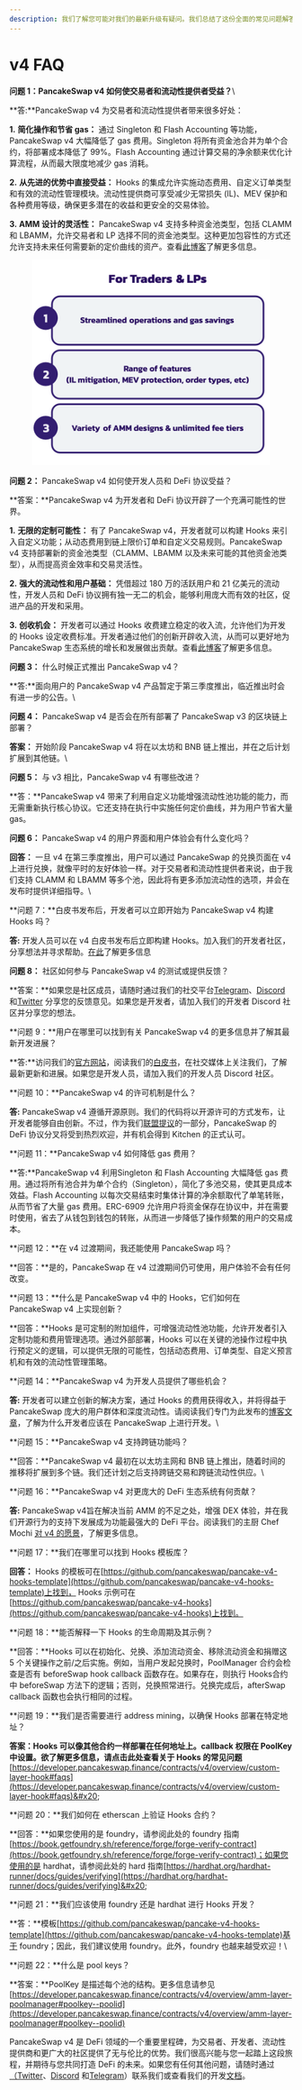 ```yaml
---
description: 我们了解您可能对我们的最新升级有疑问。我们总结了这份全面的常见问题解答，以解答您的所有疑问。让我们深入了解：
---
```


# v4 FAQ

**问题 1：PancakeSwap v4 如何使交易者和流动性提供者受益？**\


**答:**PancakeSwap v4 为交易者和流动性提供者带来很多好处：

**1.** **简化操作和节省 gas：** 通过 Singleton 和 Flash Accounting 等功能，PancakeSwap v4 大幅降低了 gas 费用。Singleton 将所有资金池合并为单个合约，将部署成本降低了 99%。Flash Accounting 通过计算交易的净余额来优化计算流程，从而最大限度地减少 gas 消耗。

**2.** **从先进的优势中直接受益：** Hooks 的集成允许实施动态费用、自定义订单类型和有效的流动性管理模块。流动性提供商可享受减少无常损失 (IL)、MEV 保护和各种费用等级，确保更多潜在的收益和更安全的交易体验。

**3.** **AMM 设计的灵活性：** PancakeSwap v4 支持多种资金池类型，包括 CLAMM 和 LBAMM，允许交易者和 LP 选择不同的资金池类型。这种更加包容性的方式还允许支持未来任何需要新的定价曲线的资产。查看[此博客](https://blog.pancakeswap.finance/articles/everything-you-need-to-know-about-pancake-swap-v4-what-s-in-it-for-developers-traders-liquidity-providers-and-defi-protocols)了解更多信息。

<figure><img src="../../.gitbook/assets/image (389).png" alt=""><figcaption></figcaption></figure>

**问题 2：** PancakeSwap v4 如何使开发人员和 DeFi 协议受益？

**答案：**PancakeSwap v4 为开发者和 DeFi 协议开辟了一个充满可能性的世界。

**1.** **无限的定制可能性：** 有了 PancakeSwap v4，开发者就可以构建 Hooks 来引入自定义功能；从动态费用到链上限价订单和自定义交易规则。PancakeSwap v4 支持部署新的资金池类型（CLAMM、LBAMM 以及未来可能的其他资金池类型），从而提高资金效率和交易灵活性。

**2.** **强大的流动性和用户基础：** 凭借超过 180 万的活跃用户和 21 亿美元的流动性，开发人员和 DeFi 协议拥有独一无二的机会，能够利用庞大而有效的社区，促进产品的开发和采用。

**3.** **创收机会：** 开发者可以通过 Hooks 收费建立稳定的收入流，允许他们为开发的 Hooks 设定收费标准。开发者通过他们的创新开辟收入流，从而可以更好地为 PancakeSwap 生态系统的增长和发展做出贡献。查看[此博客](https://blog.pancakeswap.finance/articles/everything-you-need-to-know-about-pancake-swap-v4-what-s-in-it-for-developers-traders-liquidity-providers-and-defi-protocols)了解更多信息。



**问题 3：** 什么时候正式推出 PancakeSwap v4？

**答:**面向用户的 PancakeSwap v4 产品暂定于第三季度推出，临近推出时会有进一步的公告。\


**问题 4：** PancakeSwap v4 是否会在所有部署了 PancakeSwap v3 的区块链上部署？

**答案：** 开始阶段 PancakeSwap v4 将在以太坊和 BNB 链上推出，并在之后计划扩展到其他链。\


**问题 5：** 与 v3 相比，PancakeSwap v4 有哪些改进？

**答：**PancakeSwap v4 带来了利用自定义功能增强流动性池功能的能力，而无需重新执行核心协议。它还支持在执行中实施任何定价曲线，并为用户节省大量 gas。



**问题 6：** PancakeSwap v4 的用户界面和用户体验会有什么变化吗？

**回答：** 一旦 v4 在第三季度推出，用户可以通过 PancakeSwap 的兑换页面在 v4 上进行兑换，就像平时的友好体验一样。对于交易者和流动性提供者来说，由于我们支持 CLAMM 和 LBAMM 等多个池，因此将有更多添加流动性的选项，并会在发布时提供详细指导。\


**问题 7：**白皮书发布后，开发者可以立即开始为 PancakeSwap v4 构建 Hooks 吗？

**答:** 开发人员可以在 v4 白皮书发布后立即构建 Hooks。加入我们的开发者社区，分享想法并寻求帮助。[在此](https://www.youtube.com/watch?v=48zgqAdtPJY)了解更多信息



**问题 8：** 社区如何参与 PancakeSwap v4 的测试或提供反馈？

**答案：**如果您是社区成员，请随时通过我们的社交平台[Telegram](https://t.me/PancakeSwapAnn)、[Discord](https://discord.com/channels/897834609272840232/1207724381212770315) 和[Twitter](https://twitter.com/PancakeSwap) 分享您的反馈意见。如果您是开发者，请加入我们的开发者 Discord 社区并分享您的想法。



**问题 9：**用户在哪里可以找到有关 PancakeSwap v4 的更多信息并了解其最新开发进展？

**答:**访问我们的[官方网站](https://pancakeswap.finance/v4?utm\_source=v4announcementblog\&utm\_medium=blog\&utm\_campaign=v4announcementblog\&utm\_id=v4announcementblog)，阅读我们的[白皮书](https://github.com/pancakeswap/pancake-v4-core/blob/main/docs/whitepaper-en.pdf)，在社交媒体上关注我们，了解最新更新和进展。如果您是开发人员，请加入我们的开发人员 Discord 社区。



**问题 10：**PancakeSwap v4 的许可机制是什么？

**答:** PancakeSwap v4 遵循开源原则。我们的代码将以开源许可的方式发布，让开发者能够自由创新。不过，作为我们[联盟提议](https://forum.pancakeswap.finance/t/discussion-on-pancakeswap-affiliates-a-multichain-expansion-strategy/395)的一部分，PancakeSwap 的 DeFi 协议分叉将受到热烈欢迎，并有机会得到 Kitchen 的正式认可。



**问题 11：**PancakeSwap v4 如何降低 gas 费用？

**答:**PancakeSwap v4 利用Singleton 和 Flash Accounting 大幅降低 gas 费用。通过将所有池合并为单个合约（Singleton），简化了多池交易，使其更具成本效益。Flash Accounting 以每次交易结束时集体计算的净余额取代了单笔转账，从而节省了大量 gas 费用。ERC-6909 允许用户将资金保存在协议中，并在需要时使用，省去了从钱包到钱包的转账，从而进一步降低了操作频繁的用户的交易成本。



**问题 12：**在 v4 过渡期间，我还能使用 PancakeSwap 吗？

**回答：**是的，PancakeSwap 在 v4 过渡期间仍可使用，用户体验不会有任何改变。



**问题 13：**什么是 PancakeSwap v4 中的 Hooks，它们如何在 PancakeSwap v4 上实现创新？

**回答：**Hooks 是可定制的附加组件，可增强流动性池功能，允许开发者引入定制功能和费用管理选项。通过外部部署，Hooks 可以在关键的池操作过程中执行预定义的逻辑，可以提供无限的可能性，包括动态费用、订单类型、自定义预言机和有效的流动性管理策略。



**问题 14：**PancakeSwap v4 为开发人员提供了哪些机会？

**答:** 开发者可以建立创新的解决方案，通过 Hooks 的费用获得收入，并将得益于 PancakeSwap 庞大的用户群体和深度流动性。请阅读我们专门为此发布的[博客文章](https://blog.pancakeswap.finance/articles/why-should-developers-build-on-pancake-swap-v4-and-how-to-build-hooks)，了解为什么开发者应该在 PancakeSwap 上进行开发。\


**问题 15：**PancakeSwap v4 支持跨链功能吗？

**回答：**PancakeSwap v4 最初在以太坊主网和 BNB 链上推出，随着时间的推移将扩展到多个链。我们还计划之后支持跨链交易和跨链流动性供应。\


**问题 16：**PancakeSwap v4 对更庞大的 DeFi 生态系统有何贡献？

**答:** PancakeSwap v4旨在解决当前 AMM 的不足之处，增强 DEX 体验，并在我们开源行为的支持下发展成为功能最强大的 DeFi 平台。阅读我们的主厨 Chef Mochi [对 v4 的愿景](https://blog.pancakeswap.finance/articles/chef-mochi-s-vision-for-pancake-swap-v4-a-leap-forward-in-de-fi-innovation)，了解更多信息。



**问题 17：**我们在哪里可以找到 Hooks 模板库？

**回答：** Hooks 的模板可在[https://github.com/pancakeswap/pancake-v4-hooks-template](https://github.com/pancakeswap/pancake-v4-hooks-template)上找到， Hooks 示例可在[https://github.com/pancakeswap/pancake-v4-hooks](https://github.com/pancakeswap/pancake-v4-hooks)上找到。



**问题 18：**能否解释一下 Hooks 的生命周期及其示例？

**回答：**Hooks 可以在初始化、兑换、添加流动资金、移除流动资金和捐赠这 5 个关键操作之前/之后实施。例如，当用户发起兑换时，PoolManager 合约会检查是否有 beforeSwap hook callback 函数存在。如果存在，则执行 Hooks合约中 beforeSwap 方法下的逻辑；否则，兑换照常进行。兑换完成后，afterSwap callback 函数也会执行相同的过程。



**问题 19：**我们是否需要进行 address mining，以确保 Hooks 部署在特定地址？

**答案：**Hooks 可以像其他合约一样部署在任何地址上。callback 权限在 PoolKey 中设置。欲了解更多信息，请点击此处查看关于 Hooks 的**常见问题** [https://developer.pancakeswap.finance/contracts/v4/overview/custom-layer-hook#faqs](https://developer.pancakeswap.finance/contracts/v4/overview/custom-layer-hook#faqs)&#x20;



**问题 20：**我们如何在 etherscan 上验证 Hooks 合约？

**回答：**如果您使用的是 foundry，请参阅此处的 foundry 指南[https://book.getfoundry.sh/reference/forge/forge-verify-contract](https://book.getfoundry.sh/reference/forge/forge-verify-contract)；如果您使用的是 hardhat，请参阅此处的 hard 指南[https://hardhat.org/hardhat-runner/docs/guides/verifying](https://hardhat.org/hardhat-runner/docs/guides/verifying)&#x20;



**问题 21：**我们应该使用 foundry 还是 hardhat 进行 Hooks 开发？

**答：**模板[https://github.com/pancakeswap/pancake-v4-hooks-template](https://github.com/pancakeswap/pancake-v4-hooks-template)基于 foundry；因此，我们建议使用 foundry。此外，foundry 也越来越受欢迎！\


**问题 22：**什么是 pool keys？

**答案：**PoolKey 是描述每个池的结构。更多信息请参见[https://developer.pancakeswap.finance/contracts/v4/overview/amm-layer-poolmanager#poolkey--poolid](https://developer.pancakeswap.finance/contracts/v4/overview/amm-layer-poolmanager#poolkey--poolid)

PancakeSwap v4 是 DeFi 领域的一个重要里程碑，为交易者、开发者、流动性提供商和更广大的社区提供了无与伦比的优势。我们很高兴能与您一起踏上这段旅程，并期待与您共同打造 DeFi 的未来。如果您有任何其他问题，请随时通过[（Twitter](https://twitter.com/PancakeSwap)、[Discord](https://discord.com/channels/897834609272840232/1207724381212770315) 和[Telegram](https://t.me/PancakeSwap)）联系我们或查看我们的开发[文档](https://developer.pancakeswap.finance)。
